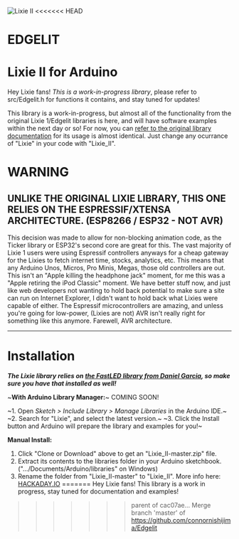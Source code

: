 ![Lixie II](https://i.imgur.com/G5l9iJk.png)
<<<<<<< HEAD
# EDGELIT

# Lixie II for Arduino
Hey Lixie fans! *This is a work-in-progress library*, please refer to src/Edgelit.h for functions it contains, and stay tuned for updates!

This library is a work-in-progress, but almost all of the functionality from the original Lixie 1/Edgelit libraries is here, and will have software examples within the next day or so! For now, you can [refer to the original library documentation](https://github.com/connornishijima/Lixie-arduino) for its usage is almost identical. Just change any ocurrance of "Lixie" in your code with "Lixie_II".

# WARNING

## UNLIKE THE ORIGINAL LIXIE LIBRARY, THIS ONE RELIES ON THE ESPRESSIF/XTENSA ARCHITECTURE. (ESP8266 / ESP32 - NOT AVR)

This decision was made to allow for non-blocking animation code, as the Ticker library or ESP32's second core are great for this. The vast majority of Lixie 1 users were using Espressif controllers anyways for a cheap gateway for the Lixies to fetch internet time, stocks, analytics, etc. This means that any Arduino Unos, Micros, Pro Minis, Megas, those old controllers are out. This isn't an "Apple killing the headphone jack" moment, for me this was a "Apple retiring the iPod Classic" moment. We have better stuff now, and just like web developers not wanting to hold back potential to make sure a site can run on Internet Explorer, I didn't want to hold back what Lixies were capable of either. The Espressif microcontrollers are amazing, and unless you're going for low-power, (Lixies are not) AVR isn't really right for something like this anymore. Farewell, AVR architecture. 

----------
# Installation

***The Lixie library relies on [the FastLED library from Daniel Garcia](https://github.com/FastLED/FastLED), so make sure you have that installed as well!***

~**With Arduino Library Manager:**~ COMING SOON!

~1. Open *Sketch > Include Library > Manage Libraries* in the Arduino IDE.~
~2. Search for "Lixie", and select the latest version.~
~3. Click the Install button and Arduino will prepare the library and examples for you!~

**Manual Install:**

1. Click "Clone or Download" above to get an "Lixie_II-master.zip" file.
2. Extract its contents to the libraries folder in your Arduino sketchbook. (".../Documents/Arduino/libraries" on Windows)
3. Rename the folder from "Lixie_II-master" to "Lixie_II".
More info here:
[HACKADAY.IO](https://hackaday.io/project/18633-lixie-an-led-alternative-to-the-nixie-tube/log/150072-lixie-is-now-3499-production-updates)
=======
Hey Lixie fans! This library is a work in progress, stay tuned for documentation and examples!
>>>>>>> parent of cac07ae... Merge branch 'master' of https://github.com/connornishijima/Edgelit